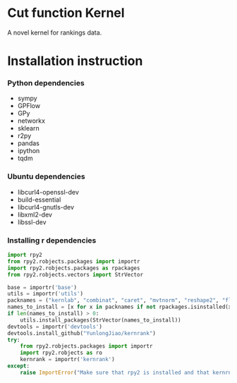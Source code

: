 # Cut function Kernel
A novel kernel for rankings data.

# Installation instruction

### Python dependencies
- sympy
- GPFlow
- GPy
- networkx
- sklearn
- r2py
- pandas
- ipython
- tqdm

### Ubuntu dependencies
- libcurl4-openssl-dev
- build-essential 
- libcurl4-gnutls-dev 
- libxml2-dev 
- libssl-dev

### Installing r dependencies
```python
import rpy2
from rpy2.robjects.packages import importr
import rpy2.robjects.packages as rpackages
from rpy2.robjects.vectors import StrVector

base = importr('base')
utils = importr('utils')
packnames = ("kernlab", "combinat", "caret", "mvtnorm", "reshape2", "flexclust", "Rankcluster", "devtools")
names_to_install = [x for x in packnames if not rpackages.isinstalled(x)]
if len(names_to_install) > 0:
    utils.install_packages(StrVector(names_to_install))
devtools = importr('devtools')
devtools.install_github("YunlongJiao/kernrank")
try:
    from rpy2.robjects.packages import importr
    import rpy2.robjects as ro
    kernrank = importr('kernrank')
except:
    raise ImportError("Make sure that rpy2 is installed and that kernrnak packgage is installed in R")
```





